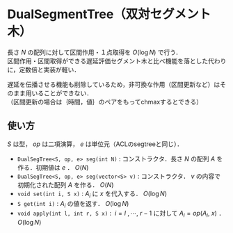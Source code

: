 # DualSegmentTree（双対セグメント木）
長さ $N$ の配列に対して区間作用・１点取得を $O(\log N)$ で行う．   
区間作用・区間取得ができる遅延評価セグメント木と比べ機能を落とした代わりに，定数倍と実装が軽い．   

遅延を伝播させる機能も削除しているため，非可換な作用（区間更新など）はそのまま用いることができない．   
（区間更新の場合は｛時間，値｝のペアをもってchmaxするとできる）

## 使い方
$S$ は型， $op$ は二項演算， $e$ は単位元（ACLのsegtreeと同じ）． 
- `DualSegTree<S, op, e> seg(int N)` : コンストラクタ．長さ $N$ の配列 $A$ を作る．初期値は $e$ ． $O(N)$
- `DualSegTree<S, op, e> seg(vector<S> v)` : コンストラクタ． $v$ の内容で初期化された配列 $A$ を作る． $O(N)$
- `void set(int i, S x)` : $A_i$ に $x$ を代入する． $O(\log N)$
- `S get(int i)` : $A_i$ の値を返す． $O(\log N)$
- `void apply(int l, int r, S x)` : $\ i=l~,\cdots,~r-1$ に対して $A_i=op(A_i,~x)$ ． $O(\log N)$
